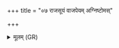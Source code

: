 +++
title = "०७ राजसूयं वाजपेयम् अग्निष्टोमस्"

+++
<details><summary>मूलम् (GR)</summary>

राजसूयं वाजपेयम्  
अग्निष्टोमस् तदध्वरः ।  
अर्काश्वमेधा उच्छिष्टे  
जीवबर्हिर् मदिन्तमः ॥
</details>